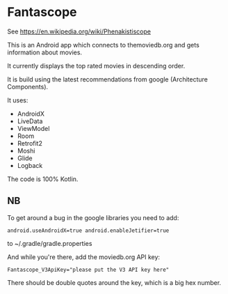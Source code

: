 # Fantascope

See https://en.wikipedia.org/wiki/Phenakistiscope

This is an Android app which connects to themoviedb.org and gets information about movies.

It currently displays the top rated movies in descending order.

It is build using the latest recommendations from google (Architecture Components).

It uses:

- AndroidX
- LiveData
- ViewModel
- Room
- Retrofit2
- Moshi
- Glide
- Logback

The code is 100% Kotlin.

## NB

To get around a bug in the google libraries you need to add:

`android.useAndroidX=true
 android.enableJetifier=true`
 
to ~/.gradle/gradle.properties

And while you're there, add the moviedb.org API key:

`Fantascope_V3ApiKey="please put the V3 API key here"`

There should be double quotes around the key, which is a big hex number.
